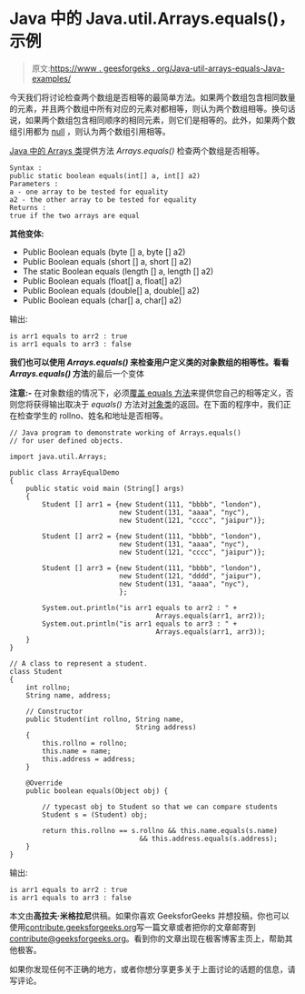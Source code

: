 # Java 中的 Java.util.Arrays.equals()，示例

> 原文:[https://www . geesforgeks . org/Java-util-arrays-equals-Java-examples/](https://www.geeksforgeeks.org/java-util-arrays-equals-java-examples/)

今天我们将讨论检查两个数组是否相等的最简单方法。如果两个数组包含相同数量的元素，并且两个数组中所有对应的元素对都相等，则认为两个数组相等。换句话说，如果两个数组包含相同顺序的相同元素，则它们是相等的。此外，如果两个数组引用都为 [null](https://www.geeksforgeeks.org/interesting-facts-about-null-in-java/) ，则认为两个数组引用相等。

[Java 中的 Arrays 类](https://www.geeksforgeeks.org/array-class-in-java/)提供方法 *Arrays.equals()* 检查两个数组是否相等。

```
Syntax :
public static boolean equals(int[] a, int[] a2)
Parameters :
a - one array to be tested for equality
a2 - the other array to be tested for equality
Returns : 
true if the two arrays are equal

```

**其他变体:**

*   Public Boolean equals (byte [] a, byte [] a2)
*   Public Boolean equals (short [] a, short [] a2)
*   The static Boolean equals (length [] a, length [] a2)
*   Public Boolean equals (float[] a, float[] a2)
*   Public Boolean equals (double[] a, double[] a2)
*   Public Boolean equals (char[] a, char[] a2)

输出:

```
is arr1 equals to arr2 : true
is arr1 equals to arr3 : false

```

**我们也可以使用 *Arrays.equals()* 来检查用户定义类的对象数组的相等性。看看 *Arrays.equals()* 方法**的最后一个变体

**注意:-** 在对象数组的情况下，必须[覆盖 equals 方法](https://www.geeksforgeeks.org/overriding-equals-method-in-java/)来提供您自己的相等定义，否则您将获得输出取决于 *equals()* 方法对[对象类](https://www.geeksforgeeks.org/object-class-in-java/)的返回。在下面的程序中，我们正在检查学生的 rollno、姓名和地址是否相等。

```
// Java program to demonstrate working of Arrays.equals()
// for user defined objects.

import java.util.Arrays;

public class ArrayEqualDemo
{
    public static void main (String[] args)
    {
        Student [] arr1 = {new Student(111, "bbbb", "london"),
                           new Student(131, "aaaa", "nyc"),
                           new Student(121, "cccc", "jaipur")};

        Student [] arr2 = {new Student(111, "bbbb", "london"),
                           new Student(131, "aaaa", "nyc"),
                           new Student(121, "cccc", "jaipur")};

        Student [] arr3 = {new Student(111, "bbbb", "london"),
                           new Student(121, "dddd", "jaipur"),
                           new Student(131, "aaaa", "nyc"),
                           };

        System.out.println("is arr1 equals to arr2 : " +
                                    Arrays.equals(arr1, arr2));
        System.out.println("is arr1 equals to arr3 : " +
                                    Arrays.equals(arr1, arr3));    
    }    
}

// A class to represent a student.
class Student
{
    int rollno;
    String name, address;

    // Constructor
    public Student(int rollno, String name,
                               String address)
    {
        this.rollno = rollno;
        this.name = name;
        this.address = address;
    }

    @Override
    public boolean equals(Object obj) {

        // typecast obj to Student so that we can compare students
        Student s = (Student) obj;

        return this.rollno == s.rollno && this.name.equals(s.name)
                                && this.address.equals(s.address);
    }
}
```

输出:

```
is arr1 equals to arr2 : true
is arr1 equals to arr3 : false

```

本文由**高拉夫·米格拉尼**供稿。如果你喜欢 GeeksforGeeks 并想投稿，你也可以使用[contribute.geeksforgeeks.org](http://contribute.geeksforgeeks.org)写一篇文章或者把你的文章邮寄到 contribute@geeksforgeeks.org。看到你的文章出现在极客博客主页上，帮助其他极客。

如果你发现任何不正确的地方，或者你想分享更多关于上面讨论的话题的信息，请写评论。